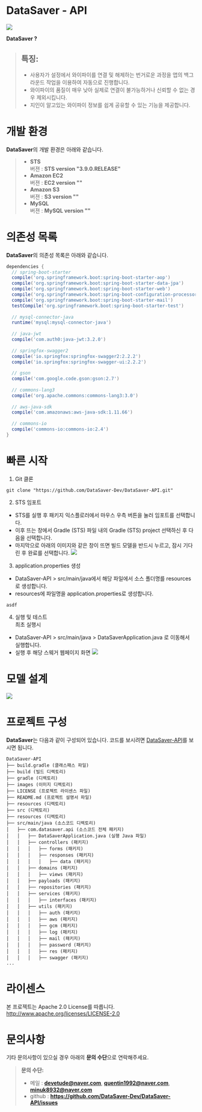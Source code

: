 # DataSaver - API

[![](https://github.com/DataSaver-Dev/DataSaver-API/blob/master/images/logo.png)](https://github.com/DataSaver-Dev/DataSaver-API)

**DataSaver ?**
> ## **특징:**
> - 사용자가 설정에서 와이파이를 연결 및 해제하는 번거로운 과정을 앱의 백그라운드 작업을 이용하여 자동으로 진행합니다.
> - 와이파이의 품질이 매우 낮아 실제로 연결이 불가능하거나 신뢰할 수 없는 경우 제외시킵니다.
> - 지인이 알고있는 와이파이 정보를 쉽게 공유할 수 있는 기능을 제공합니다.


# 개발 환경
**DataSaver**의 개발 환경은 아래와 같습니다.
> - **STS**
<br>버젼 : **STS version "3.9.0.RELEASE"**
> - **Amazon EC2**
<br>버젼 : **EC2 version ""**
> - **Amazon S3**
<br>버젼 : **S3 version ""**
> - **MySQL**
<br>버젼 : **MySQL version ""**

# 의존성 목록
**DataSaver**의 의존성 목록은 아래와 같습니다.
```build.gradle
dependencies {
  // spring-boot-starter
  compile('org.springframework.boot:spring-boot-starter-aop')
  compile('org.springframework.boot:spring-boot-starter-data-jpa')
  compile('org.springframework.boot:spring-boot-starter-web')
  compile('org.springframework.boot:spring-boot-configuration-processor')
  compile('org.springframework.boot:spring-boot-starter-mail')
  testCompile('org.springframework.boot:spring-boot-starter-test')
  
  // mysql-connector-java
  runtime('mysql:mysql-connector-java')
	
  // java-jwt
  compile('com.auth0:java-jwt:3.2.0')
  
  // springfox-swagger2
  compile('io.springfox:springfox-swagger2:2.2.2')
  compile('io.springfox:springfox-swagger-ui:2.2.2')
  
  // gson
  compile('com.google.code.gson:gson:2.7')
  
  // commons-lang3
  compile('org.apache.commons:commons-lang3:3.0')
  
  // aws-java-sdk
  compile('com.amazonaws:aws-java-sdk:1.11.66')
  
  // commons-io
  compile('commons-io:commons-io:2.4')
}
```
# 빠른 시작
1) Git 클론
```text
git clone "https://github.com/DataSaver-Dev/DataSaver-API.git"
```
2) STS 임포트
 - STS를 실행 후 패키지 익스플로러에서 마우스 우측 버튼을 눌러 임포트를 선택합니다.
 - 이후 뜨는 창에서 Gradle (STS) 파일 내의 Gradle (STS) project 선택하신 후 다음을 선택합니다.
 - 마지막으로 아래의 이미지와 같은 창이 뜨면 빌드 모델을 반드시 누르고, 잠시 기다린 후 완료를 선택합니다.
![](https://github.com/DataSaver-Dev/DataSaver-API/blob/master/images/build_gradle_ex.png)
3) application.properties 생성
- DataSaver-API > src/main/java에서 해당 파일에서 소스 폴더명를 resources로 생성합니다.<br>
- resources에 파일명을 application.properties로 생성합니다.<br>
```application.properties
asdf
```
4) 실행 및 테스트<br>
최초 실행시
- DataSaver-API > src/main/java > DataSaverApplication.java 로 이동해서 실행합니다.
- 실행 후 해당 스웨거 웹페이지 화면
![](https://github.com/DataSaver-Dev/DataSaver-API/blob/master/images/intro.png)


# 모델 설계
![](https://github.com/DataSaver-Dev/DataSaver-API/blob/master/images/datasaver_api_diagram.png)

# 프로젝트 구성
**DataSaver**는 다음과 같이 구성되어 있습니다. 코드를 보시려면 [DataSaver-API](https://github.com/DataSaver-Dev/DataSaver-API)를 보시면 됩니다.
```text
DataSaver-API
├── build.gradle (클래스패스 파일)
├── build (빌드 디렉토리)
├── gradle (디렉토리)
├── images (이미지 디렉토리)
├── LICENSE (프로젝트 라이센스 파일)
├── README.md (프로젝트 설명서 파일)
├── resources (디렉토리)
├── src (디렉토리)
├── resources (디렉토리)
├── src/main/java (소스코드 디렉토리)
│   ├── com.datasaver.api (소스코드 전체 패키지)
│   │   ├── DataSaverApplication.java (실행 Java 파일)
│   │   ├── controllers (패키지)
│   │   │   ├── forms (패키지)
│   │   │   ├── responses (패키지)
│   │   │   │   ├── data (패키지)
│   │   ├── domains (패키지)
│   │   │   ├── views (패키지)
│   │   ├── payloads (패키지)
│   │   ├── repositories (패키지)
│   │   ├── services (패키지)
│   │   │   ├── interfaces (패키지)
│   │   ├── utils (패키지)
│   │   │   ├── auth (패키지)
│   │   │   ├── aws (패키지)
│   │   │   ├── gcm (패키지)
│   │   │   ├── log (패키지)
│   │   │   ├── mail (패키지)
│   │   │   ├── password (패키지)
│   │   │   ├── res (패키지)
│   │   │   ├── swagger (패키지)
...
```

# 라이센스
본 프로젝트는 Apache 2.0 License를 따릅니다. http://www.apache.org/licenses/LICENSE-2.0

# 문의사항
기타 문의사항이 있으실 경우 아래의 **문의 수단**으로 연락해주세요.
> **문의 수단:**
> - 메일 : **devetude@naver.com**, **quentin1992@naver.com**, **minuk8932@naver.com**
> - github : **https://github.com/DataSaver-Dev/DataSaver-API/issues**
